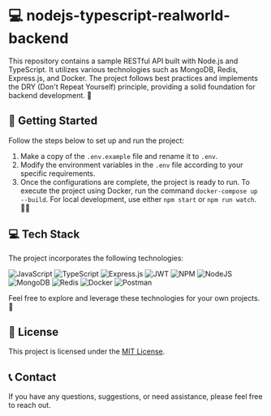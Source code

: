 # 💻 nodejs-typescript-realworld-backend

This repository contains a sample RESTful API built with Node.js and TypeScript. It utilizes various technologies such as MongoDB, Redis, Express.js, and Docker. The project follows best practices and implements the DRY (Don't Repeat Yourself) principle, providing a solid foundation for backend development. 🌟

## 🚀 Getting Started

Follow the steps below to set up and run the project:

1. Make a copy of the `.env.example` file and rename it to `.env`.
2. Modify the environment variables in the `.env` file according to your specific requirements.
3. Once the configurations are complete, the project is ready to run. To execute the project using Docker, run the command `docker-compose up --build`. For local development, use either `npm start` or `npm run watch`. 🏃‍♂️

## 💻 Tech Stack

The project incorporates the following technologies:

![JavaScript](https://img.shields.io/badge/javascript-%23323330.svg?style=for-the-badge&logo=javascript&logoColor=%23F7DF1E) ![TypeScript](https://img.shields.io/badge/typescript-%23007ACC.svg?style=for-the-badge&logo=typescript&logoColor=white) ![Express.js](https://img.shields.io/badge/express.js-%23404d59.svg?style=for-the-badge&logo=express&logoColor=%2361DAFB) ![JWT](https://img.shields.io/badge/JWT-black?style=for-the-badge&logo=JSON%20web%20tokens) ![NPM](https://img.shields.io/badge/NPM-%23000000.svg?style=for-the-badge&logo=npm&logoColor=white) ![NodeJS](https://img.shields.io/badge/node.js-6DA55F?style=for-the-badge&logo=node.js&logoColor=white) ![MongoDB](https://img.shields.io/badge/MongoDB-%234ea94b.svg?style=for-the-badge&logo=mongodb&logoColor=white) ![Redis](https://img.shields.io/badge/redis-%23DD0031.svg?style=for-the-badge&logo=redis&logoColor=white) ![Docker](https://img.shields.io/badge/docker-%230db7ed.svg?style=for-the-badge&logo=docker&logoColor=white) ![Postman](https://img.shields.io/badge/Postman-FF6C37?style=for-the-badge&logo=postman&logoColor=white)

Feel free to explore and leverage these technologies for your own projects. 🧪

## 📄 License

This project is licensed under the [MIT License](LICENSE).

## 📞 Contact

If you have any questions, suggestions, or need assistance, please feel free to reach out.

